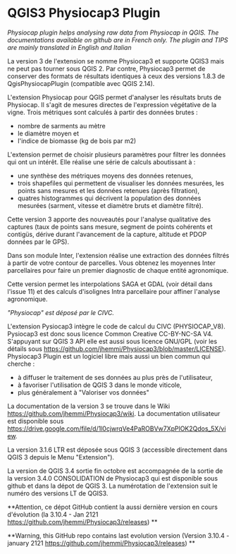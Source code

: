 # QGIS3 Physiocap3 Plugin
_Physiocap plugin helps analysing raw data from Physiocap in QGIS. The documentations available on github are in French only. 
The plugin and TIPS are mainly translated in English and Italian_

La version 3 de l'extension se nomme Physiocap3 et supporte QGIS3 mais ne peut pas tourner sous QGIS 2. Par contre, Physiocap3 permet de conserver des formats de résultats identiques à ceux des versions 1.8.3 de QgisPhysiocapPlugin (compatible avec QGIS 2.14).

L'extension Physiocap pour QGIS permet d'analyser les résultats bruts de Physiocap. Il s'agit de mesures directes de l'expression végétative de la vigne.
Trois métriques sont calculés à partir des données brutes :
* nombre de sarments au mètre
* le diamètre moyen et
* l'indice de biomasse (kg de bois par m2)
	
L'extension permet de choisir plusieurs paramètres pour filtrer les données qui ont un intérêt. Elle réalise une série de calculs aboutissant à :
* une synthèse des métriques moyens des données retenues,
* trois shapefiles qui permettent de visualiser les données mesurées, les points sans mesures et les données retenues (après filtration),
* quatres histogrammes qui décrivent la population des données mesurées (sarment, vitesse et diamètre bruts et diamètre filtré).

Cette version 3 apporte des nouveautés pour l'analyse qualitative des captures (taux de points sans mesure, segment de points cohérents et contigüs, dérive durant l'avancement de la capture, altitude et PDOP données par le GPS).

Dans son module Inter, l'extension réalise une extraction des données filtrés à partir de votre contour de parcelles. Vous obtenez les moyennes Inter parcellaires pour faire un premier diagnostic de chaque entité agronomique.

Cette version permet les interpolations SAGA et GDAL (voir détail dans l'issue 11) et des calculs d'isolignes Intra parcellaire pour affiner l'analyse agronomique. 

*"Physiocap" est déposé par le CIVC.*

L'extension Pysiocap3 intègre le code de calcul du CIVC (PHYSIOCAP_V8). Pysiocap3 est donc sous licence Common Creative CC-BY-NC-SA V4. S'appuyant sur QGIS 3 API elle est aussi sous licence GNU/GPL (voir les détails sous https://github.com/jhemmi/Physiocap3/blob/master/LICENSE). Physiocap3 Plugin est un logiciel libre mais aussi un bien commun qui cherche :
* à diffuser le traitement de ses données au plus près de l'utilisateur,
* à favoriser l'utilisation de QGIS 3 dans le monde viticole,
* plus généralement à "Valoriser vos données"

La documentation de la version 3 se trouve dans le Wiki https://github.com/jhemmi/Physiocap3/wiki. La documentation utilisateur est disponible sous https://drive.google.com/file/d/1l0cjwrqVe4PaROBVw7XpPlOK2Qdos_5X/view.

La version 3.1.6 LTR est déposée sous QGIS 3 (accessible directement dans QGIS 3 depuis le Menu "Extension").

La version de QGIS 3.4 sortie fin octobre est accompagnée de la sortie de la version 3.4.0 CONSOLIDATION de Physiocap3 qui est disponible sous github et dans la dépot de QGIS 3.
La numérotation de l'extension suit le numéro des versions LT de QGIS3.

**Attention, ce dépot GitHub contient la aussi dernière version en cours d'évolution (la 3.10.4 - Jan 2121 https://github.com/jhemmi/Physiocap3/releases) **

**Warning, this GitHub repo contains last evolution version (Version 3.10.4 - january 2121 https://github.com/jhemmi/Physiocap3/releases) **
